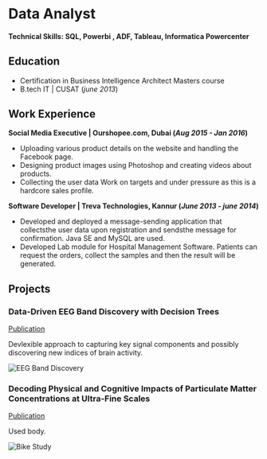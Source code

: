 
# Data Analyst

#### Technical Skills: SQL, Powerbi , ADF, Tableau, Informatica Powercenter

## Education
- Certification in Business Intelligence Architect Masters course								       		
- B.tech IT | CUSAT (_june 2013_)

## Work Experience
**Social Media Executive | Ourshopee.com, Dubai (_Aug 2015 - Jan 2016_)**
- Uploading various product details on the website and handling the Facebook page.
- Designing product images using Photoshop and creating videos about products.
- Collecting the user data Work on targets and under pressure as this is a hardcore sales profile.

**Software Developer | Treva Technologies, Kannur (_June 2013 - june 2014_)**
- Developed and deployed a message-sending application that collectsthe user data upon registration and sendsthe message for 
  confirmation. Java SE and MySQL are used.
- Developed Lab module for Hospital Management Software. Patients can request the orders, collect the samples and then the result will 
  be generated.


## Projects
### Data-Driven EEG Band Discovery with Decision Trees
[Publication](https://www.mdpi.com/1424-8220/22/8/3048)

Devlexible approach to capturing key signal components and possibly discovering new indices of brain activity.

![EEG Band Discovery](/assets/img/eeg_band_discovery.jpeg)

### Decoding Physical and Cognitive Impacts of Particulate Matter Concentrations at Ultra-Fine Scales
[Publication](https://www.mdpi.com/1424-8220/22/11/4240)

Used body.

![Bike Study](/assets/img/bike_study.jpeg)






